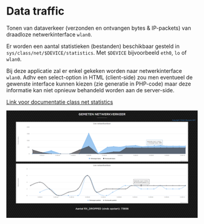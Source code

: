 # Data traffic
Tonen van dataverkeer (verzonden en ontvangen bytes & IP-packets) van draadloze netwerkinterface `wlan0`.

Er worden een aantal statistieken (bestanden) beschikbaar gesteld in `sys/class/net/$DEVICE/statistics`. Met `$DEVICE` bijvoorbeeld `eth0`, `lo` of `wlan0`.

Bij deze applicatie zal er enkel gekeken worden naar netwerkinterface `wlan0`. Adhv een select-option in HTML (client-side) zou men eventueel de gewenste interface kunnen kiezen (zie generatie in PHP-code) maar deze informatie kan niet opnieuw behandeld worden aan de server-side.

[Link voor documentatie class net statistics](https://www.kernel.org/doc/Documentation/ABI/testing/sysfs-class-net-statistics)

![Demonstratie applicatie](img/Demo.PNG)